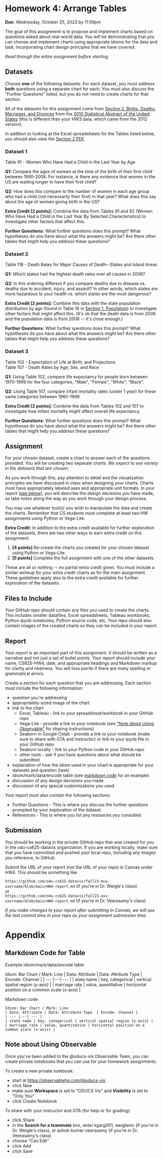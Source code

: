 # Homework 4: Arrange Tables

**Due:** Wednesday, October 25, 2023 by 11:59pm  

The goal of this assignment is to propose and implement charts based on questions asked about real-world data.  You will be demonstrating that you can choose and implement charts using appropriate idioms for the data and task, incorporating chart design principles that we have covered.

*Read through the entire assignment before starting.*

## Datasets

Choose **one** of the following datasets. For each dataset, you must address **both** questions using a separate chart for each. You must also discuss the "Further Questions" listed, but you do not need to create charts for that section.

All of the datasets for this assignment come from [Section 2. Births, Deaths, Marriages, and Divorces](https://www.census.gov/library/publications/2009/compendia/statab/129ed/births-deaths-marriages-divorces.html) from the [2010 Statistical Abstract of the United States](https://www.census.gov/library/publications/2009/compendia/statab/129ed.html) (this is different than your HW3 data, which came from the 2012 version).

In addition to looking at the Excel spreadsheets for the Tables listed below, you should also view the [Section 2 PDF](https://www2.census.gov/library/publications/2010/compendia/statab/129ed/tables/vitstat.pdf). 

### Dataset 1

Table 91 - Women Who Have Had a Child in the Last Year by Age

**Q1:** Compare the ages of women at the time of the birth of their first child between 1990-2008. For instance, is there any evidence that women in the US are waiting longer to have their first child?

**Q2:** How does this compare to the number of women in each age group who had a child (not necessarily their first) in that year? What does this say about the age of women giving birth in the US?

**Extra Credit [2 points]:** Combine the data from Tables 91 and 92 (Women Who Have Had a Child in the Last Year By Selected Characteristics) to investigate other factors that affect this.

**Further Questions:** What further questions does this prompt?  What hypotheses do you have about what the answers might be?  Are there other tables that might help you address these questions?  

### Dataset 2

Table 118 - Death Rates for Major Causes of Death--States and Island Areas

**Q1:** Which states had the highest death rates over all causes in 2006?

**Q2:** Is this ordering different if you compare deaths due to disease vs. deaths due to accident, injury, and assault?  In other words, which states are more hazardous to your health vs. which states are the most dangerous?

**Extra Credit [2 points]:** Combine this data with the state population distribution by age (found in Table 16 in [Section 1. Population](https://www.census.gov/library/publications/2009/compendia/statab/129ed/population.html)) to investigate other factors that might affect this. (It's ok that the death data is from 2006 and the population data is from 2008 -- it's close enough.)

**Further Questions:** What further questions does this prompt? What hypotheses do you have about what the answers might be?  Are there other tables that might help you address these questions?  

### Dataset 3

Table 102 - Expectation of Life at Birth, and Projections  
Table 107 - Death Rates by Age, Sex, and Race

**Q1:** Using Table 102, compare life expectancy for people born between 1970-1999 for the four categories, "Male", "Female", "White", "Black".

**Q2:** Using Table 107, compare infant mortality rates (under 1 year) for these same categories between 1980-1999.

**Extra Credit [2 points]:** Combine the data from Tables 102 and 107 to investigate how infant mortality might affect overall life expectancy.

**Further Questions:** What further questions does this prompt?  What hypotheses do you have about what the answers might be?  Are there other tables that might help you address these questions?  

## Assignment

For your chosen dataset, create a chart to answer each of the questions provided. You will be creating two separate charts. *We expect to see variety in the datasets that are chosen.*

As you work through this, pay attention to detail and the visualization principles we have discussed in class when designing your charts.  Charts must have appropriately labeled axes and appropriate unit formats. In your report ([see below](#report)), you will describe the design decisions you have made, so take notes along the way as you work through your design process. 

You may use whatever tool(s) you wish to manipulate the data and create the charts. Remember that CS students must complete at least two HW assignments using Python or Vega-Lite.

**Extra Credit:** In addition to the extra credit available for further exploration of the datasets, there are two other ways to earn extra credit on this assignment:
1. **[4 points]** Re-create the charts you created for your chosen dataset using Python or Vega-Lite.
1. **[5 points]** Complete the full assignment with one of the other datasets.

These are all or nothing -- no partial extra credit given.  You must include a similar writeup for your extra credit charts as for the main assignment.  These guidelines apply also to the extra credit available for further exploration of the datasets.

## Files to Include

Your GitHub repo should contain any files you used to create the charts. This includes smaller datafiles, Excel spreadsheets, Tableau workbooks, Python ipynb notebooks, Python source code, etc. Your repo should also contain images of the created charts so they can be included in your report.

## Report

Your report is an important part of this assignment. It should be written as a narrative and not just a set of bullet points.  Your report should include your name, CS625-HW4, date, and appropriate headings and Markdown markup for clarity and neatness. You will lose points if there are many spelling or grammatical errors. 

Create a section for each question that you are addressing.  Each section must include the following information:

* question you're addressing
* appropriately-sized image of the chart
* link to the chart
    * Excel, Tableau - link to your spreadsheet/workbook in your GitHub repo
    * Vega-Lite - provide a link to your notebook (see ["Note about Using Observable"](#note-about-using-observable) for sharing instructions)
    * Seaborn in Google Colab - provide a link to your notebook (make sure to share with GTA and instructor) or link to your ipynb file in your GitHub repo
    * Seaborn locally - link to your Python code in your GitHub repo
    * other tools - ask if you have questions about what should be submitted
* explanation of how the idiom used in your chart is appropriate for your datasets and question (task)
* idiom/mark/data/encode table (see [markdown code](#markdown-code-for-table) for an example)
* discussion of any design decisions you made
* discussion of any special customizations you used

Your report must also contain the following sections:

* Further Questions - This is where you discuss the further questions prompted by your exploration of the dataset.
* References - This is where you list any resources you consulted.

## Submission

You should be working in the private GitHub repo that was created for you in the odu-cs625-datavis organization. If you are working locally, make sure that you have committed and pushed your local repo, including any images you reference, to GitHub.

Submit the URL of your report (not the URL of your repo) in Canvas under HW4. This should be something like

`https://github.com/odu-cs625-datavis/fall23-mcw-username/blob/main/HW4-report.md` (if you're in Dr. Weigle's class)  
or  
`https://github.com/odu-cs625-datavis/fall23-asv-username/blob/main/HW4-report.md` (if you're in Dr. Veerasamy's class)  

*If you make changes to your report after submitting in Canvas, we will use the last commit time in your repo as your assignment submission time.*

# Appendix

## Markdown Code for Table

Example idiom/mark/data/encode table

Idiom: Bar Chart / Mark: Line
| Data: Attribute | Data: Attribute Type  | Encode: Channel | 
| --- |---| --- |
| state name | key, categorical | vertical spatial region (y-axis) |
| marriage rate | value, quantitative | horizontal position on a common scale (x-axis) |

Markdown code:  
```
Idiom: Bar Chart / Mark: Line
| Data: Attribute | Data: Attribute Type  | Encode: Channel | 
| --- |---| --- |
| state name | key, categorical | vertical spatial region (y-axis) |
| marriage rate | value, quantitative | horizontal position on a common scale (x-axis) |
```

## Note about Using Observable

Once you've been added to the @oducs-vis Observable Team, you can create private notebooks that you can use for your homework assignments.

To create a new private notebook:

* start at https://observablehq.com/@oducs-vis
* click New
* make sure **Workspace** is set to "ODUCS Vis" and **Visibility** is set to "Only You"
* click Create Notebook

To share with your instructor and GTA (for help or for grading):

* click Share
* in the **Search for a teammate** box, enter kgarg001, weiglemc (if you're in Dr. Weigle's class), or ashok-kumar-veerasamy (if you're in Dr. Veerasamy's class)
* choose "Can Edit"
* click Add
* click Save
